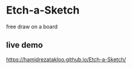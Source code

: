 # Etch-a-Sketch
free draw on a board
## live demo

https://hamidrezatakloo.github.io/Etch-a-Sketch/
